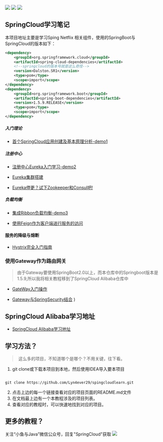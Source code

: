 ![](https://img.shields.io/badge/JDK-1.8-brightgreen) ![](https://img.shields.io/badge/SpringBoot-1.5.9.RELEASE-red) ![](https://img.shields.io/badge/SpringCloud-Dalston.SR1-blue)

##	SpringCloud学习笔记

本项目地址主要是学习Sping Netflix 相关组件，使用的SpringBoot与SpringCloud的版本如下：

```xml
<dependency>
    <groupId>org.springframework.cloud</groupId>
    <artifactId>spring-cloud-dependencies</artifactId>
    <!--springcloud的版本号就是这么奇怪-->
    <version>Dalston.SR1</version>
    <type>pom</type>
    <scope>import</scope>
</dependency>
<dependency>
    <groupId>org.springframework.boot</groupId>
    <artifactId>spring-boot-dependencies</artifactId>
    <version>1.5.9.RELEASE</version>
    <type>pom</type>
    <scope>import</scope>
</dependency>
```

##### 入门理论

* [首个SpringCloud应用创建及基本原理分析-demo1](https://github.com/Lyn4ever29/spingcloudlearn/tree/master/demo1provider8001)

##### 注册中心

* [注册中心Eureka入门学习-demo2](https://github.com/Lyn4ever29/spingcloudlearn/tree/master/demo2-eureka-registy)

* [Eureka集群搭建](https://github.com/Lyn4ever29/spingcloudlearn/tree/master/eureka-cluster-7001)

* [Eureka停更？试下Zookeeper和Consul吧!](https://github.com/Lyn4ever29/spingcloudlearn/tree/master/zookeeper-provider-8001)

##### 负载均衡

* [集成Ribbon负载均衡-demo3](https://github.com/Lyn4ever29/spingcloudlearn/tree/master/demo3-ribbon-consumer)

* [使用Feign作为客户端进行服务的访问](https://github.com/Lyn4ever29/spingcloudlearn/tree/master/demo4-feign-consumer)

####	服务的降级与熔断

*	[Hystrix完全入门指南](https://github.com/Lyn4ever29/spingcloudlearn/tree/master/hystrix-consumer-80)

### 使用Gateway作为路由网关
> 由于Gateway要使用SpringBoot2.0以上，而本仓库中的Springboot版本是1.5.9,所以我将相关教程移到了SpringCloud Alibaba仓库中
>
*  [GateWay入门操作](https://github.com/Lyn4ever29/cloudAlibabaLearn/tree/master/gateway-common-80)
     
* [Gateway与SpringSecurity结合](https://github.com/Lyn4ever29/cloudAlibabaLearn/tree/master/gateway-custom-filter-80)
)

## SpringCloud Alibaba学习地址

* [SpringCloud Alibaba学习地址](https://github.com/Lyn4ever29/cloudAlibabaLearn)


## 学习方法？

> ​	这么多的项目，不知道哪个是哪个？不用关键，往下看。

1. git clone或下载本项目到本地，然后使用IDEA导入要本项目

```

git clone https://github.com/Lyn4ever29/spingcloudlearn.git

```

2. 点击上边的每一个链接查看对应的项目页面的README.md文件
3. 在文档最上边有一个本教程涉及的项目列表。
4. 查看对应的教程时，可以快速地找到对应的项目。

##  更多的教程？
关注“小鱼与Java”微信公众号，回复"SpringCloud"获取
![](https://lyn4ever.gitee.io/img/wx/gzh2.png)